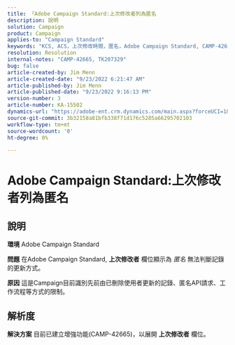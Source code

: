 ```yaml
---
title: 「Adobe Campaign Standard:上次修改者列為匿名
description: 說明
solution: Campaign
product: Campaign
applies-to: "Campaign Standard"
keywords: "KCS, ACS，上次修改時間，匿名，Adobe Campaign Standard, CAMP-42665"
resolution: Resolution
internal-notes: "CAMP-42665, TK207329"
bug: false
article-created-by: Jim Menn
article-created-date: "9/23/2022 6:21:47 AM"
article-published-by: Jim Menn
article-published-date: "9/23/2022 9:16:13 PM"
version-number: 3
article-number: KA-15502
dynamics-url: "https://adobe-ent.crm.dynamics.com/main.aspx?forceUCI=1&pagetype=entityrecord&etn=knowledgearticle&id=96cbbefd-073b-ed11-9db1-0022480866ad"
source-git-commit: 3b32158a81bfb338f71d176c5285a66295702103
workflow-type: tm+mt
source-wordcount: '0'
ht-degree: 0%

---
```


# Adobe Campaign Standard:上次修改者列為匿名

## 說明


<b>環境</b>
Adobe Campaign Standard

<b>問題</b>
在Adobe Campaign Standard, <b>上次修改者</b> 欄位顯示為 *匿名* 無法判斷記錄的更新方式。

<b>原因</b>
這是Campaign目前識別先前由已刪除使用者更新的記錄、匿名API請求、工作流程等方式的限制。


## 解析度


<b>解決方案</b>
目前已建立增強功能(CAMP-42665)，以展開 <b>上次修改者</b> 欄位。
